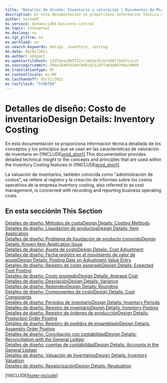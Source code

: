 ```yaml
---
title: 'Detalles de diseño: Inventario y valoración | Documentos de Microsoft'
description: En esta documentación se proporciona información técnica detallada de los conceptos y los principios que se usan en las características de valoración de inventario en Business Central.
author: SorenGP
ms.service: dynamics365-business-central
ms.topic: conceptual
ms.devlang: na
ms.tgt_pltfrm: na
ms.workload: na
ms.search.keywords: design, inventory, costing
ms.date: 04/01/2021
ms.author: edupont
ms.openlocfilehash: 22d53eac0957321c16d3e35cbf4d8f75d57c1cc5
ms.sourcegitcommit: 766e2840fd16efb901d211d7fa64d96766ac99d9
ms.translationtype: HT
ms.contentlocale: es-MX
ms.lasthandoff: 03/31/2021
ms.locfileid: "5786768"
---
```

# <a name="design-details-inventory-costing"></a><span data-ttu-id="6e1a9-103">Detalles de diseño: Costo de inventario</span><span class="sxs-lookup"><span data-stu-id="6e1a9-103">Design Details: Inventory Costing</span></span>
<span data-ttu-id="6e1a9-104">En esta documentación se proporciona información técnica detallada de los conceptos y los principios que se usan en las características de valoración de inventario en [!INCLUDE[prod_short](includes/prod_short.md)].</span><span class="sxs-lookup"><span data-stu-id="6e1a9-104">This documentation provides detailed technical insight to the concepts and principles that are used within the Inventory Costing features in [!INCLUDE[prod_short](includes/prod_short.md)].</span></span>  

<span data-ttu-id="6e1a9-105">La valuación de inventarios, también conocida como "administración de costos", se refiere al registro y la creación de informes sobre los costos operativos de la empresa.</span><span class="sxs-lookup"><span data-stu-id="6e1a9-105">Inventory costing, also referred to as cost management, is concerned with recording and reporting business operating costs.</span></span>  

## <a name="in-this-section"></a><span data-ttu-id="6e1a9-106">En esta sección</span><span class="sxs-lookup"><span data-stu-id="6e1a9-106">In This Section</span></span>  
[<span data-ttu-id="6e1a9-107">Detalles de diseño: Métodos de costo</span><span class="sxs-lookup"><span data-stu-id="6e1a9-107">Design Details: Costing Methods</span></span>](design-details-costing-methods.md)  
[<span data-ttu-id="6e1a9-108">Detalles de diseño: Liquidación de productos</span><span class="sxs-lookup"><span data-stu-id="6e1a9-108">Design Details: Item Application</span></span>](design-details-item-application.md)  
[<span data-ttu-id="6e1a9-109">Detalles de diseño: Problema de liquidación de producto conocido</span><span class="sxs-lookup"><span data-stu-id="6e1a9-109">Design Details: Known Item Application Issue</span></span>](design-details-inventory-zero-level-open-item-ledger-entries.md)  
[<span data-ttu-id="6e1a9-110">Detalles de diseño: Ajuste de costo</span><span class="sxs-lookup"><span data-stu-id="6e1a9-110">Design Details: Cost Adjustment</span></span>](design-details-cost-adjustment.md)  
[<span data-ttu-id="6e1a9-111">Detalles de diseño: Fecha registro en el movimiento de valor de ajuste</span><span class="sxs-lookup"><span data-stu-id="6e1a9-111">Design Details: Posting Date on Adjustment Value Entry</span></span>](design-details-inventory-adjustment-value-entry-posting-date.md)  
[<span data-ttu-id="6e1a9-112">Detalles de diseño: Registro de costo esperado</span><span class="sxs-lookup"><span data-stu-id="6e1a9-112">Design Details: Expected Cost Posting</span></span>](design-details-expected-cost-posting.md)  
[<span data-ttu-id="6e1a9-113">Detalles de diseño: Costo promedio</span><span class="sxs-lookup"><span data-stu-id="6e1a9-113">Design Details: Average Cost</span></span>](design-details-average-cost.md)  
[<span data-ttu-id="6e1a9-114">Detalles de diseño: Desviación</span><span class="sxs-lookup"><span data-stu-id="6e1a9-114">Design Details: Variance</span></span>](design-details-variance.md)  
[<span data-ttu-id="6e1a9-115">Detalles de diseño: Redondeo</span><span class="sxs-lookup"><span data-stu-id="6e1a9-115">Design Details: Rounding</span></span>](design-details-rounding.md)  
[<span data-ttu-id="6e1a9-116">Detalles de diseño: Componentes de costo</span><span class="sxs-lookup"><span data-stu-id="6e1a9-116">Design Details: Cost Components</span></span>](design-details-cost-components.md)  
[<span data-ttu-id="6e1a9-117">Detalles de diseño: Periodos de inventario</span><span class="sxs-lookup"><span data-stu-id="6e1a9-117">Design Details: Inventory Periods</span></span>](design-details-inventory-periods.md)  
[<span data-ttu-id="6e1a9-118">Detalles de diseño: Registro de inventario</span><span class="sxs-lookup"><span data-stu-id="6e1a9-118">Design Details: Inventory Posting</span></span>](design-details-inventory-posting.md)  
[<span data-ttu-id="6e1a9-119">Detalles de diseño: Registro de órdenes de producción</span><span class="sxs-lookup"><span data-stu-id="6e1a9-119">Design Details: Production Order Posting</span></span>](design-details-production-order-posting.md)  
[<span data-ttu-id="6e1a9-120">Detalles de diseño: Registro de pedidos de ensamblado</span><span class="sxs-lookup"><span data-stu-id="6e1a9-120">Design Details: Assembly Order Posting</span></span>](design-details-assembly-order-posting.md)  
[<span data-ttu-id="6e1a9-121">Detalles de diseño: Conciliación con contabilidad</span><span class="sxs-lookup"><span data-stu-id="6e1a9-121">Design Details: Reconciliation with the General Ledger</span></span>](design-details-reconciliation-with-the-general-ledger.md)  
[<span data-ttu-id="6e1a9-122">Detalles de diseño: cuentas de contabilidad</span><span class="sxs-lookup"><span data-stu-id="6e1a9-122">Design Details: Accounts in the General Ledger</span></span>](design-details-accounts-in-the-general-ledger.md)  
[<span data-ttu-id="6e1a9-123">Detalles de diseño: Valuación de Inventarios</span><span class="sxs-lookup"><span data-stu-id="6e1a9-123">Design Details: Inventory Valuation</span></span>](design-details-inventory-valuation.md)  
[<span data-ttu-id="6e1a9-124">Detalles de diseño: Revalorización</span><span class="sxs-lookup"><span data-stu-id="6e1a9-124">Design Details: Revaluation</span></span>](design-details-revaluation.md)


[!INCLUDE[footer-include](includes/footer-banner.md)]